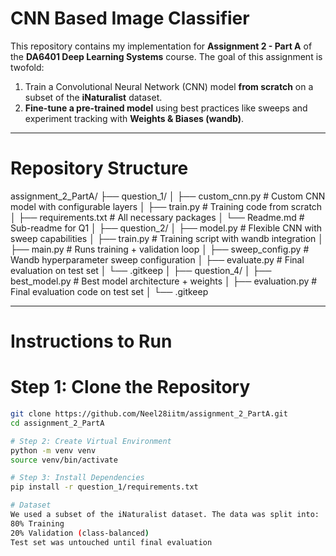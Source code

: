 # CNN Based Image Classifier

This repository contains my implementation for **Assignment 2 - Part A** of the **DA6401 Deep Learning Systems** course. The goal of this assignment is twofold:

1. Train a Convolutional Neural Network (CNN) model **from scratch** on a subset of the **iNaturalist** dataset.
2. **Fine-tune a pre-trained model** using best practices like sweeps and experiment tracking with **Weights & Biases (wandb)**.

---

# Repository Structure
assignment_2_PartA/ ├── question_1/ │ ├── custom_cnn.py # Custom CNN model with configurable layers │ ├── train.py # Training code from scratch │ ├── requirements.txt # All necessary packages │ └── Readme.md # Sub-readme for Q1 │ ├── question_2/ │ ├── model.py # Flexible CNN with sweep capabilities │ ├── train.py # Training script with wandb integration │ ├── main.py # Runs training + validation loop │ ├── sweep_config.py # Wandb hyperparameter sweep configuration │ ├── evaluate.py # Final evaluation on test set │ └── .gitkeep │ ├── question_4/ │ ├── best_model.py # Best model architecture + weights │ ├── evaluation.py # Final evaluation code on test set │ └── .gitkeep


---

#  Instructions to Run

# Step 1: Clone the Repository

```bash
git clone https://github.com/Neel28iitm/assignment_2_PartA.git
cd assignment_2_PartA

# Step 2: Create Virtual Environment
python -m venv venv
source venv/bin/activate    

# Step 3: Install Dependencies
pip install -r question_1/requirements.txt

# Dataset
We used a subset of the iNaturalist dataset. The data was split into:
80% Training
20% Validation (class-balanced)
Test set was untouched until final evaluation
